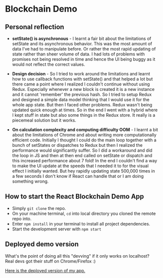 # Blockchain Demo

## Personal reflection

* **setState() is asynchronous** - I learnt a fair bit about the limitations of setState and its asynchronous behavior. This was the most amount of data I've had to manipulate before. Or rather the most rapid updating of state rather than sheer volume of data. I had lots of problems with promises not being resolved in time and hence the UI being buggy as it would not reflect the correct values.

* **Design decision** - So I tried to work around the limitations and learnt how to use callback functions with setState() and that helped a lot but there came a point where I realized I couldn't continue without using Redux. Especially whenever a new block is created it is a new instance and it cannot 'remember' the previous hash. So I tried to setup Redux and designed a simple data model thinking that I would use it for the whole app state. But then I faced other problems. Redux wasn't being updated quick enough at times. So in the end I went with a hybrid where I kept stuff in state but also some things in the Redux store. It really is a piecemeal solution but it works.

* **On calculation complexity and computing difficulty OOM** - I learnt a bit about the limitations of Chrome and about writing more computationally efficient code. Initially I thought I could do the main loop together with a bunch of setStates or dispatches to Redux but then I realized the performance would significantly suffer. So I did a workaround and did the loop in JS and then at then end called on setState or dispatch and this increased performance about 7 fold! In the end I couldn't find a way to make the UI update at the speeds that I needed it to for the visual effect I initially wanted. But hey rapidly updating state 500,000 times in a few seconds I don't know if React can handle that or I am doing something wrong.

## How to start the React Blockchain Demo App
* Simply `git clone` the repo.
* On your machine terminal, `cd` into local directory you cloned the remote repo into.
* Enter `npm install` in your terminal to install all project dependencies.
* Start the development server with `npm start`

## Deployed demo version
What's the point of doing all this "devving" if it only works on localhost? Real devs got their stuff on Chrome/Firefox :)

[Here is the deployed version of my app.](https://baijie-and-nicko-blockchain-demo.firebase.com/)



